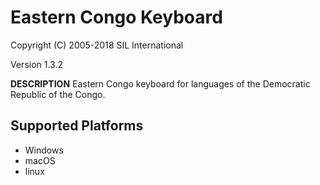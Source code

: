 Eastern Congo Keyboard
=====================

Copyright (C) 2005-2018 SIL International

Version 1.3.2

__DESCRIPTION__
Eastern Congo keyboard for languages of the Democratic Republic of the Congo.

Supported Platforms
-------------------
 * Windows
 * macOS
 * linux
